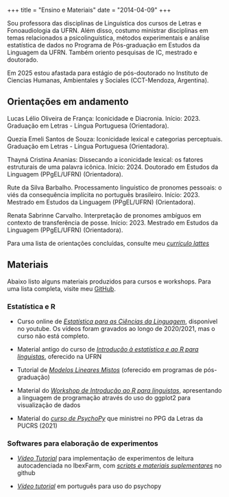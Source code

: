 +++
title = "Ensino e Materiais"
date = "2014-04-09"
+++


Sou professora das disciplinas de Linguística dos cursos de Letras e Fonoaudiologia da UFRN. Além disso, costumo ministrar disciplinas em temas relacionados a psicolinguística, métodos experimentais e análise estatística de dados no Programa de Pós-graduação em Estudos da Linguagem da UFRN. Também oriento pesquisas de IC, mestrado e doutorado. 

Em 2025 estou afastada para estágio de pós-doutorado no Instituto de Ciencias Humanas, Ambientales y Sociales (CCT-Mendoza, Argentina).

## Orientações em andamento

Lucas Lélio Oliveira de França: Iconicidade e Diacronia. Início: 2023. Graduação em Letras - Língua Portuguesa (Orientadora).

Quezia Emeli Santos de Souza: Iconicidade lexical e categorias perceptuais. Graduação em Letras - Língua Portuguesa (Orientadora).

Thayná Cristina Ananias: Dissecando a iconicidade lexical: os fatores estruturais de uma palavra icônica. Início: 2024. Doutorado em Estudos da Linguagem (PPgEL/UFRN) (Orientadora).

Rute da Silva Barbalho. Processamento linguístico de pronomes pessoais: o viés da consequência implícita no português brasileiro. Início: 2023. Mestrado em Estudos da Linguagem (PPgEL/UFRN) (Orientadora).

Renata Sabrinne Carvalho. Interpretação de pronomes ambíguos em contexto de transferência de posse. Início: 2023. Mestrado em Estudos da Linguagem (PPgEL/UFRN) (Orientadora).



Para uma lista de orientações concluídas, consulte meu [*currículo lattes*](http://lattes.cnpq.br/3506387688763831)


## Materiais

Abaixo listo alguns materiais produzidos para cursos e workshops. Para uma lista completa, visite meu [GitHub](https://github.com/mahayanag).

### Estatística e R

+ Curso online de [*Estatística para as Ciências da Linguagem*](https://www.youtube.com/playlist?list=PLE4HwfVNrSWQwm_62G49CZTXi7dqMzsuC), disponível no youtube. Os vídeos foram gravados ao longo de 2020/2021, mas o curso não está completo.

+ Material antigo do curso de [*Introdução à estatística e ao R para linguistas*](https://github.com/mahayanag/intro_estatistica_linguistica), oferecido na UFRN

+ Tutorial de [*Modelos Lineares Mistos*](https://mahayana.me/mlm) (oferecido em programas de pós-graduação)

+ Material do [*Workshop de Introdução ao R para linguistas*](https://github.com/mahayanag/rworkshop), apresentando a linguagem de programação através do uso do ggplot2 para visualização de dados

+ Material do [*curso de PsychoPy*](https://github.com/mahayanag/psychopy) que ministrei no PPG da Letras da PUCRS (2021)

### Softwares para elaboração de experimentos

+ [*Vídeo Tutorial*](https://www.youtube.com/watch?v=cntvetEVZ7Q&feature=youtu.be) para implementação de experimentos de leitura autocadenciada no IbexFarm, com [*scripts e materiais suplementares*](https://github.com/mahayanag/arquivosIbexFarm) no github

+ [*Vídeo tutorial*](https://www.youtube.com/watch?v=W8cpnARvtNw) em português para uso do psychopy



